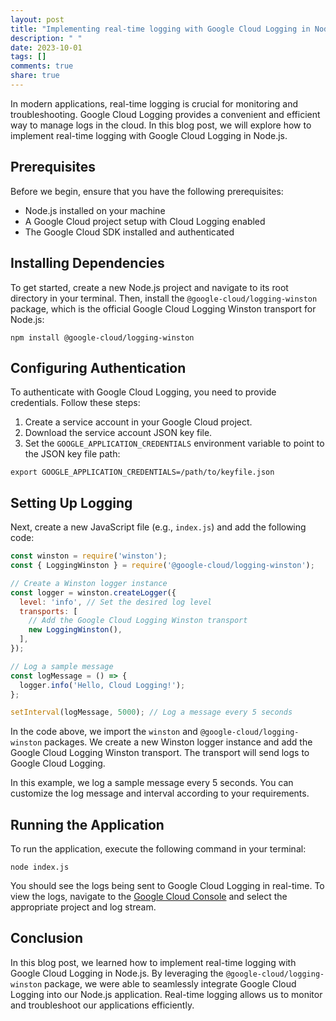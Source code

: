 ```yaml
---
layout: post
title: "Implementing real-time logging with Google Cloud Logging in Node.js"
description: " "
date: 2023-10-01
tags: []
comments: true
share: true
---
```


In modern applications, real-time logging is crucial for monitoring and troubleshooting. Google Cloud Logging provides a convenient and efficient way to manage logs in the cloud. In this blog post, we will explore how to implement real-time logging with Google Cloud Logging in Node.js.

## Prerequisites
Before we begin, ensure that you have the following prerequisites:
- Node.js installed on your machine
- A Google Cloud project setup with Cloud Logging enabled
- The Google Cloud SDK installed and authenticated

## Installing Dependencies
To get started, create a new Node.js project and navigate to its root directory in your terminal. Then, install the `@google-cloud/logging-winston` package, which is the official Google Cloud Logging Winston transport for Node.js:

```shell
npm install @google-cloud/logging-winston
```

## Configuring Authentication
To authenticate with Google Cloud Logging, you need to provide credentials. Follow these steps:

1. Create a service account in your Google Cloud project.
2. Download the service account JSON key file.
3. Set the `GOOGLE_APPLICATION_CREDENTIALS` environment variable to point to the JSON key file path:

```shell
export GOOGLE_APPLICATION_CREDENTIALS=/path/to/keyfile.json
```

## Setting Up Logging
Next, create a new JavaScript file (e.g., `index.js`) and add the following code:

```javascript
const winston = require('winston');
const { LoggingWinston } = require('@google-cloud/logging-winston');

// Create a Winston logger instance
const logger = winston.createLogger({
  level: 'info', // Set the desired log level
  transports: [
    // Add the Google Cloud Logging Winston transport
    new LoggingWinston(),
  ],
});

// Log a sample message
const logMessage = () => {
  logger.info('Hello, Cloud Logging!');
};

setInterval(logMessage, 5000); // Log a message every 5 seconds
```

In the code above, we import the `winston` and `@google-cloud/logging-winston` packages. We create a new Winston logger instance and add the Google Cloud Logging Winston transport. The transport will send logs to Google Cloud Logging.

In this example, we log a sample message every 5 seconds. You can customize the log message and interval according to your requirements.

## Running the Application
To run the application, execute the following command in your terminal:

```shell
node index.js
```

You should see the logs being sent to Google Cloud Logging in real-time. To view the logs, navigate to the [Google Cloud Console](https://console.cloud.google.com/logs) and select the appropriate project and log stream.

## Conclusion
In this blog post, we learned how to implement real-time logging with Google Cloud Logging in Node.js. By leveraging the `@google-cloud/logging-winston` package, we were able to seamlessly integrate Google Cloud Logging into our Node.js application. Real-time logging allows us to monitor and troubleshoot our applications efficiently.